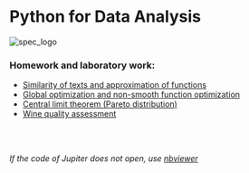 # Python for Data Analysis

![spec_logo](https://user-images.githubusercontent.com/43387913/56806964-1d438e00-6836-11e9-9b95-d6016ebc061e.jpg)


### Homework and laboratory work:
* [Similarity of texts and approximation of functions](https://github.com/Alex110117/data_analysis/tree/master/Homework/1.%20Сходство%20текстов%20и%20аппроксимация%20функций)
* [Global optimization and non-smooth function optimization](https://github.com/Alex110117/data_analysis/tree/master/Homework/2.%20Глобальная%20оптимизация%20и%20оптимизация%20негладкой%20функции)
* [Central limit theorem (Pareto distribution)](https://github.com/Alex110117/data_analysis/tree/master/Homework/3.%20Центральная%20предельная%20теорема%20своими%20руками%20(Распределение%20Парето))
* [Wine quality assessment](https://github.com/Alex110117/data_analysis/tree/master/Homework/4.%20Оценка%20качества%20вин)



<br></br>

_If the code of Jupiter does not open, use [nbviewer](https://nbviewer.jupyter.org)_
